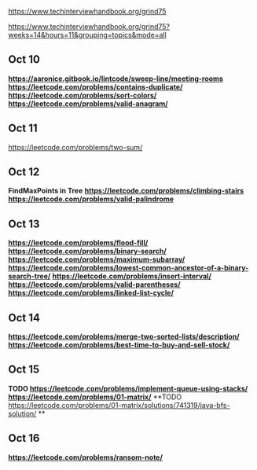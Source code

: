 https://www.techinterviewhandbook.org/grind75

https://www.techinterviewhandbook.org/grind75?weeks=14&hours=11&grouping=topics&mode=all

## Oct 10

**https://aaronice.gitbook.io/lintcode/sweep-line/meeting-rooms**
**https://leetcode.com/problems/contains-duplicate/**
**https://leetcode.com/problems/sort-colors/**
**https://leetcode.com/problems/valid-anagram/**

## Oct 11

https://leetcode.com/problems/two-sum/

## Oct 12

**FindMaxPoints in Tree**
**https://leetcode.com/problems/climbing-stairs**
**https://leetcode.com/problems/valid-palindrome**

## Oct 13

**https://leetcode.com/problems/flood-fill/**
**https://leetcode.com/problems/binary-search/**
**https://leetcode.com/problems/maximum-subarray/**
**https://leetcode.com/problems/lowest-common-ancestor-of-a-binary-search-tree/**
**https://leetcode.com/problems/insert-interval/**
**https://leetcode.com/problems/valid-parentheses/**
**https://leetcode.com/problems/linked-list-cycle/**


## Oct 14

**https://leetcode.com/problems/merge-two-sorted-lists/description/**
**https://leetcode.com/problems/best-time-to-buy-and-sell-stock/**

## Oct 15

**TODO https://leetcode.com/problems/implement-queue-using-stacks/**
**https://leetcode.com/problems/01-matrix/**
**TODO https://leetcode.com/problems/01-matrix/solutions/741319/java-bfs-solution/ **

## Oct 16

**https://leetcode.com/problems/ransom-note/**

